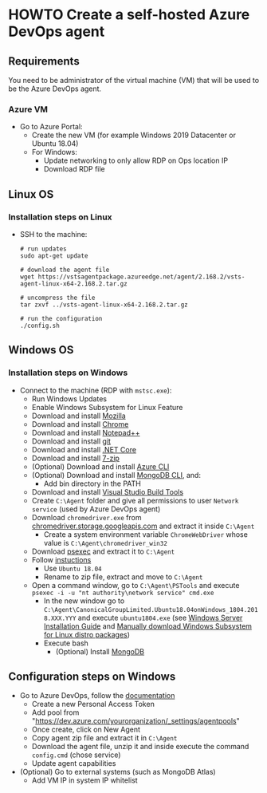 # HOWTO Create a self-hosted Azure DevOps agent

## Requirements

You need to be administrator of the virtual machine (VM) that will be used to be the Azure DevOps agent.

### Azure VM

- Go to Azure Portal:
  - Create the new VM (for example Windows 2019 Datacenter or Ubuntu 18.04)
  - For Windows:
    - Update networking to only allow RDP on Ops location IP
    - Download RDP file

## Linux OS

### Installation steps on Linux

- SSH to the machine:

  ```
  # run updates
  sudo apt-get update
  
  # download the agent file
  wget https://vstsagentpackage.azureedge.net/agent/2.168.2/vsts-agent-linux-x64-2.168.2.tar.gz
  
  # uncompress the file
  tar zxvf ../vsts-agent-linux-x64-2.168.2.tar.gz
  
  # run the configuration
  ./config.sh
  ```

## Windows OS

### Installation steps on Windows

- Connect to the machine (RDP with `mstsc.exe`):
    - Run Windows Updates
    - Enable Windows Subsystem for Linux Feature
    - Download and install [Mozilla](https://www.mozilla.org/)
    - Download and install [Chrome](https://www.google.com/intl/en_us/chrome/)
    - Download and install [Notepad++](https://notepad-plus-plus.org/downloads/)
    - Download and install [git](https://git-scm.com/)
    - Download and install [.NET Core](https://dotnet.microsoft.com/download)
    - Download and install [7-zip](https://www.7-zip.org/download.html)
    - (Optional) Download and install [Azure CLI](https://docs.microsoft.com/en-us/cli/azure/install-azure-cli-windows?view=azure-cli-latest)
    - (Optional) Download and install [MongoDB CLI](https://www.mongodb.com/download-center/community), and:
      - Add bin directory in the PATH
    - Download and install [Visual Studio Build Tools](https://visualstudio.microsoft.com/thank-you-downloading-visual-studio/?sku=BuildTools&rel=16)
    - Create `C:\Agent` folder and give all permissions to user `Network service` (used by Azure DevOps agent)
    - Download `chromedriver.exe` from [chromedriver.storage.googleapis.com](http://chromedriver.storage.googleapis.com/index.html) and extract it inside `C:\Agent`
      - Create a system environment variable `ChromeWebDriver` whose value is `C:\Agent\chromedriver_win32`
    - Download [psexec](https://docs.microsoft.com/en-us/sysinternals/downloads/psexec) and extract it to `C:\Agent`
    - Follow [instuctions](https://docs.microsoft.com/en-us/windows/wsl/install-on-server)
      - Use `Ubuntu 18.04`
      - Rename to zip file, extract and move to `C:\Agent`
    - Open a command window, go to `C:\Agent\PSTools` and execute `psexec -i -u "nt authority\network service" cmd.exe`
      - In the new window go to `C:\Agent\CanonicalGroupLimited.Ubuntu18.04onWindows_1804.2018.XXX.YYY` and execute `ubuntu1804.exe` (see [Windows Server Installation Guide](https://docs.microsoft.com/en-us/windows/wsl/install-on-server) and [Manually download Windows Subsystem for Linux distro packages](https://docs.microsoft.com/en-us/windows/wsl/install-manual))
      - Execute bash
        - (Optional) Install [MongoDB](https://docs.mongodb.com/manual/tutorial/install-mongodb-on-ubuntu/)

## Configuration steps on Windows

- Go to Azure DevOps, follow the [documentation](https://docs.microsoft.com/en-us/azure/devops/pipelines/agents/v2-windows?view=azure-devops#check-prerequisites)
  - Create a new Personal Access Token
  - Add pool from "https://dev.azure.com/yourorganization/_settings/agentpools"
  - Once create, click on New Agent
  - Copy agent zip file and extract it in `C:\Agent`
  - Download the agent file, unzip it and inside execute the command `config.cmd` (chose service)
  - Update agent capabilities
- (Optional) Go to external systems (such as MongoDB Atlas)
  - Add VM IP in system IP whitelist

